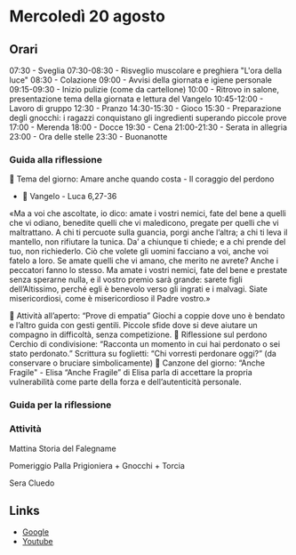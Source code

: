 # Mercoledì 20 agosto

## Orari
07:30 - Sveglia
07:30-08:30 - Risveglio muscolare e preghiera "L'ora della luce"
08:30 - Colazione
09:00 - Avvisi della giornata e igiene personale
09:15-09:30 - Inizio pulizie (come da cartellone)
10:00 - Ritrovo in salone, presentazione tema della giornata e lettura del Vangelo
10:45-12:00 - Lavoro di gruppo
12:30 - Pranzo
14:30-15:30 - Gioco
15:30 - Preparazione degli gnocchi: i ragazzi conquistano gli ingredienti superando piccole prove
17:00 - Merenda
18:00 - Docce
19:30 - Cena
21:00-21:30 - Serata in allegria
23:00 - Ora delle stelle
23:30 - Buonanotte

### Guida alla riflessione

🌟 Tema del giorno:
Amare anche quando costa - Il coraggio del perdono

- 📖 Vangelo - Luca 6,27-36

«Ma a voi che ascoltate, io dico: amate i vostri nemici, fate del bene a quelli che vi odiano, benedite quelli che vi maledicono, pregate per quelli che vi maltrattano. A chi ti percuote sulla guancia, porgi anche l’altra; a chi ti leva il mantello, non rifiutare la tunica. Da’ a chiunque ti chiede; e a chi prende del tuo, non richiederlo. Ciò che volete gli uomini facciano a voi, anche voi fatelo a loro. Se amate quelli che vi amano, che merito ne avrete? Anche i peccatori fanno lo stesso. Ma amate i vostri nemici, fate del bene e prestate senza sperarne nulla, e il vostro premio sarà grande: sarete figli dell’Altissimo, perché egli è benevolo verso gli ingrati e i malvagi. Siate misericordiosi, come è misericordioso il Padre vostro.»

🌳 Attività all’aperto: “Prove di empatia”
Giochi a coppie dove uno è bendato e l’altro guida con gesti gentili.
Piccole sfide dove si deve aiutare un compagno in difficoltà, senza competizione.
💬 Riflessione sul perdono
Cerchio di condivisione: “Racconta un momento in cui hai perdonato o sei stato perdonato.”
Scrittura su foglietti: “Chi vorresti perdonare oggi?” (da conservare o bruciare simbolicamente)
🎵 Canzone del giorno:
“Anche Fragile" - Elisa
“Anche Fragile” di Elisa parla di accettare la propria vulnerabilità come parte della forza e dell’autenticità personale.

### Guida per la riflessione
### Attività
Mattina
Storia del Falegname

Pomeriggio
Palla Prigioniera + Gnocchi + Torcia

Sera
Cluedo

## Links
- [Google](https://www.google.com)
- [Youtube](https://www.youtube.com)